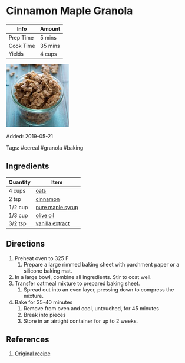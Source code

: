 # Cinnamon Maple Granola

| Info      | Amount  |
| --------- | ------- |
| Prep Time | 5 mins  |
| Cook Time | 35 mins |
| Yields    | 4 cups  |

![Cinnamon maple granola](../_assets/cinnamon-maple-granola.jpg)

Added: 2019-05-21

Tags: #cereal #granola #baking

## Ingredients

| Quantity | Item                                                    |
| -------- | ------------------------------------------------------- |
| 4 cups   | [oats](../_ingredients/oats.md)                         |
| 2 tsp    | [cinnamon](../_ingredients/cinnamon.md)                 |
| 1/2 cup  | [pure maple syrup](../_ingredients/maple%20syrup.md)    |
| 1/3 cup  | [olive oil](../_ingredients/olive%20oil.md)             |
| 3/2 tsp  | [vanilla extract](../_ingredients/vanilla%20extract.md) |

## Directions

1. Preheat oven to 325 F
   1. Prepare a large rimmed baking sheet with parchment paper or a silicone baking mat.
2. In a large bowl, combine all ingredients. Stir to coat well.
3. Transfer oatmeal mixture to prepared baking sheet.
   1. Spread out into an even layer, pressing down to compress the mixture.
4. Bake for 35-40 minutes
   1. Remove from oven and cool, untouched, for 45 minutes
   2. Break into pieces
   3. Store in an airtight container for up to 2 weeks.

## References

1. [Original recipe](https://www.bakedbyrachel.com/cinnamon-maple-granola/)
